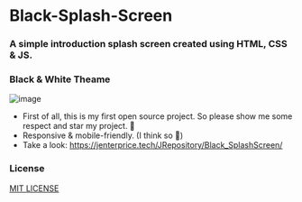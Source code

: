 # Black-Splash-Screen

### A simple introduction splash screen created using HTML, CSS & JS.

### Black & White Theame

![image](https://user-images.githubusercontent.com/114599286/193061035-bef14521-7eef-4afb-a32b-75a7a0786b18.png)

- First of all, this is my first open source project. So please show me some respect and star my project. 🤠
- Responsive & mobile-friendly. (I think so 🤠)
- Take a look: https://jenterprice.tech/JRepository/Black_SplashScreen/

### License

[MIT LICENSE](https://github.com/jpj01/Black-Splash-Screen/blob/main/LICENSE)



